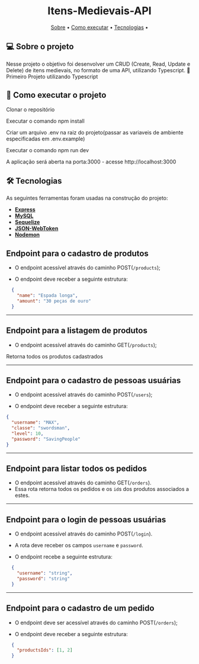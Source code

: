 <h1 align="center">
   Itens-Medievais-API
</h1>

<p align="center">
 <a href="#-sobre-o-projeto">Sobre</a> •
 <a href="#-como-executar-o-projeto">Como executar</a> • 
 <a href="#-tecnologias">Tecnologias</a> • 
</p>


## 💻 Sobre o projeto

Nesse projeto o objetivo foi desenvolver um CRUD (Create, Read, Update e Delete) de itens medievais, no formato de uma API, utilizando Typescript. 🚀
Primeiro Projeto utilizando Typescript

## 🚀 Como executar o projeto

Clonar o repositório

Executar o comando npm install

Criar um arquivo .env na raiz do projeto(passar as variaveis de ambiente especificadas em .env.example)

Executar o comando npm run dev

A aplicação será aberta na porta:3000 - acesse http://localhost:3000


## 🛠 Tecnologias

As seguintes ferramentas foram usadas na construção do projeto:

-   **[Express](https://github.com/expressjs/express)**
-   **[MySQL](https://github.com/mysql)**
-   **[Sequelize](https://github.com/sequelize/sequelize)**
-   **[JSON-WebToken](https://github.com/auth0/node-jsonwebtoken)**
-   **[Nodemon](https://github.com/remy/nodemon)**


## Endpoint para o cadastro de produtos

- O endpoint acessível através do caminho POST(`/products`);

- O endpoint deve receber a seguinte estrutura:
```json
  {
    "name": "Espada longa",
    "amount": "30 peças de ouro"
  }
```
---

## Endpoint para a listagem de produtos

- O endpoint acessível através do caminho GET(`/products`);

Retorna todos os produtos cadastrados

---

## Endpoint para o cadastro de pessoas usuárias

- O endpoint acessível através do caminho POST(`/users`);

- O endpoint deve receber a seguinte estrutura:
```json
{ 
  "username": "MAX",
  "classe": "swordsman",
  "level": 10,
  "password": "SavingPeople"
}
```
---
## Endpoint para listar todos os pedidos

- O endpoint acessível através do caminho GET(`/orders`).
- Essa rota retorna todos os pedidos e os `id`s dos produtos associados a estes.
---
## Endpoint para o login de pessoas usuárias

- O endpoint acessível através do caminho POST(`/login`).

- A rota deve receber os campos `username` e `password`.

- O endpoint recebe a seguinte estrutura:
```json
  {
    "username": "string",
    "password": "string"
  }
```
---
## Endpoint para o cadastro de um pedido

- O endpoint deve ser acessível através do caminho POST(`/orders`);

- O endpoint deve receber a seguinte estrutura:
```json
  {
    "productsIds": [1, 2]
  }

